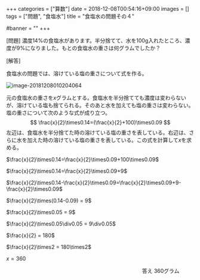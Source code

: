 +++
categories = ["算数"]
date = 2018-12-08T00:54:16+09:00
images = []
tags = ["問題", "食塩水"]
title = "食塩水の問題その４"

#banner = ""
+++

[問題] 濃度14%の食塩水があります。半分捨てて、水を100g入れたところ、濃度が9%になりました。もとの食塩水の重さは何グラムでしたか？

[解答]

<!--more-->

食塩水の問題では、溶けている塩の重さについて式を作る。

![image-20181208010204064](/images/image-20181208010204064.png)

元の食塩水の重さを$x$グラムとする。食塩水を半分捨てても濃度は変わらないが、溶けている塩も捨てられる。そのあと水を加えても塩の重さは変わらない。塩の重さについて次のような式が成り立つ。
$$
\frac{x}{2}\times0.14=(\frac{x}{2}+100)\times0.09
$$
左辺は、食塩水を半分捨てた時の溶けている塩の重さを表している。右辺は、さらに水を加えた時の溶けている塩の重さを表している。この式を計算して$x$を求める。

$\frac{x}{2}\times0.14=\frac{x}{2}\times0.09+100\times0.09$

$\frac{x}{2}\times0.14=\frac{x}{2}\times0.09+9$

$\frac{x}{2}\times0.14-\frac{x}{2}\times0.09=\frac{x}{2}\times0.09+9-\frac{x}{2}\times0.09$

$\frac{x}{2}\times(0.14-0.09) = 9$

$\frac{x}{2}\times0.05 = 9$

$\frac{x}{2}\times0.05\div0.05 = 9\div0.05$

$\frac{x}{2} = 180$

$\frac{x}{2}\times2 = 180\times2$

$x=360$

　　　　　　　　　　　　　　　　　　　　　　　　　　答え 360グラム
